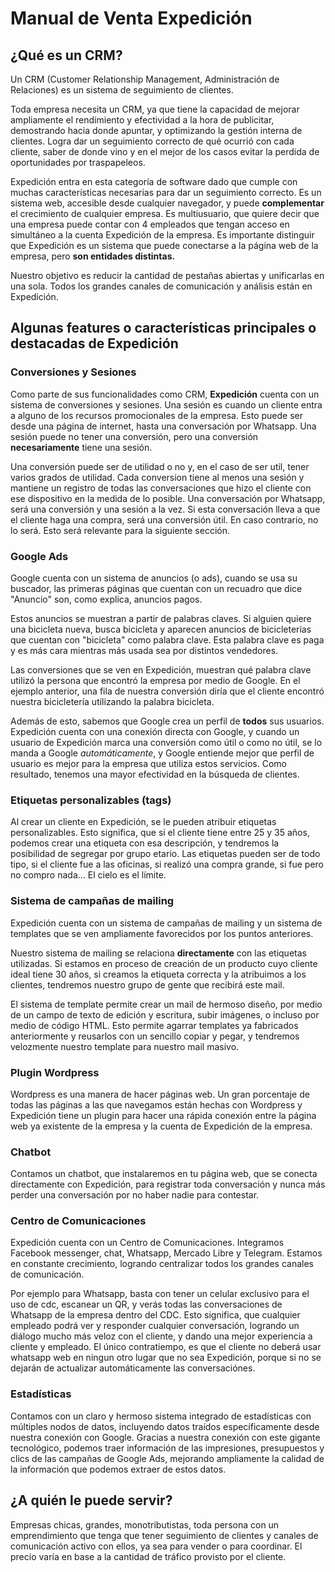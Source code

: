 # Manual de Venta Expedición

## ¿Qué es un CRM?

Un CRM (Customer Relationship Management, Administración de Relaciones) es un sistema de seguimiento de clientes. 

Toda empresa necesita un CRM, ya que tiene la capacidad de mejorar ampliamente el rendimiento y efectividad a la hora de publicitar, demostrando hacia donde apuntar, y optimizando la gestión interna de clientes. Logra dar un seguimiento correcto de qué ocurrió con cada cliente, saber de donde vino y en el mejor de los casos evitar la perdida de oportunidades por traspapeleos. 

Expedición entra en esta categoría de software dado que cumple con muchas características necesarias para dar un seguimiento correcto. Es un sistema web, accesible desde cualquier navegador, y puede **complementar** el crecimiento de cualquier empresa. Es multiusuario, que quiere decir que una empresa puede contar con 4 empleados que tengan acceso en simultáneo a la cuenta Expedición de la empresa. Es importante distinguir que Expedición es un sistema que puede conectarse a la página web de la empresa, pero **son entidades distintas.**

Nuestro objetivo es reducir la cantidad de pestañas abiertas y unificarlas en una sola. Todos los grandes canales de comunicación y análisis están en Expedición.

## Algunas features o características principales o destacadas de Expedición
### Conversiones y Sesiones

Como parte de sus funcionalidades como CRM, **Expedición** cuenta con un sistema de conversiones y sesiones. Una sesión es cuando un cliente entra a alguno de los recursos promocionales de la empresa. Esto puede ser desde una página de internet, hasta una conversación por Whatsapp. Una sesión puede no tener una conversión, pero una conversión **necesariamente** tiene una sesión.

Una conversión puede ser de utilidad o no y, en el caso de ser util, tener varios grados de utilidad. Cada conversion tiene al menos una sesión y mantiene un registro de todas las conversaciones que hizo el cliente con ese dispositivo en la medida de lo posible. Una conversación por Whatsapp, será una conversión y una sesión a la vez. Si esta conversación lleva a que el cliente haga una compra, será una conversión útil. En caso contrario, no lo será. Esto será relevante para la siguiente sección.

### Google Ads

Google cuenta con un sistema de anuncios (o ads), cuando se usa su buscador, las primeras páginas que cuentan con un recuadro que dice "Anuncio" son, como explica, anuncios pagos.

Estos anuncios se muestran a partir de palabras claves. Si alguien quiere una bicicleta nueva, busca bicicleta y aparecen anuncios de bicicleterías que cuentan con "bicicleta" como palabra clave. Esta palabra clave es paga y es más cara mientras más usada sea por distintos vendedores.

Las conversiones que se ven en Expedición, muestran qué palabra clave utilizó la persona que encontró la empresa por medio de Google. En el ejemplo anterior, una  fila de nuestra conversión diría que el cliente encontró nuestra bicicletería utilizando la palabra bicicleta.

Además de esto, sabemos que Google crea un perfil de **todos** sus usuarios. Expedición cuenta con una conexión directa con Google, y cuando un usuario de Expedición marca una conversión como útil o como no útil, se lo manda a Google *automáticamente*, y Google entiende mejor que perfil de usuario es mejor para la empresa que utiliza estos servicios. Como resultado, tenemos una mayor efectividad en la búsqueda de clientes.

### Etiquetas personalizables (tags)
Al crear un cliente en Expedición, se le pueden atribuir etiquetas personalizables. Esto significa, que si el cliente tiene entre 25 y 35 años, podemos crear una etiqueta con esa descripción, y tendremos la posibilidad de segregar por grupo etario. Las etiquetas pueden ser de todo tipo, si el cliente fue a las oficinas, si realizó una compra grande, si fue pero no compro nada... El cielo es el límite.

### Sistema de campañas de mailing
Expedición cuenta con un sistema de campañas de mailing y un sistema de templates que se ven ampliamente favorecidos por los puntos anteriores.

Nuestro sistema de mailing se relaciona **directamente** con las etiquetas utilizadas. Si estamos en proceso de creación de un producto cuyo cliente ideal tiene 30 años, si creamos la etiqueta correcta y la atribuimos a los clientes, tendremos nuestro grupo de gente que recibirá este mail.

El sistema de template permite crear un mail de hermoso diseño, por medio de un campo de texto de edición y escritura, subir imágenes, o incluso por medio de código HTML. Esto permite agarrar templates ya fabricados anteriormente y reusarlos con un sencillo copiar y pegar, y tendremos velozmente nuestro template para nuestro mail masivo.

### Plugin Wordpress
Wordpress es una manera de hacer páginas web. Un gran porcentaje de todas las páginas a las que navegamos están hechas con Wordpress y Expedición tiene un plugin para hacer una rápida conexión entre la página web ya existente de la empresa y la cuenta de Expedición de la empresa.

### Chatbot
Contamos un chatbot, que instalaremos en tu página web, que se conecta directamente con Expedición, para registrar toda conversación y nunca más perder una conversación por no haber nadie para contestar.

### Centro de Comunicaciones
Expedición cuenta con un Centro de Comunicaciones. Integramos Facebook messenger, chat, Whatsapp, Mercado Libre y Telegram. Estamos en constante crecimiento, logrando centralizar todos los grandes canales de comunicación.

Por ejemplo para Whatsapp, basta con tener un celular exclusivo para el uso de cdc, escanear un QR, y verás todas las conversaciones de Whatsapp de la empresa dentro del CDC. Esto significa, que cualquier empleado podrá ver y responder cualquier conversación, logrando un diálogo mucho más veloz con el cliente, y dando una mejor experiencia a cliente y empleado. El único contratiempo, es que el cliente no deberá usar whatsapp web en ningun otro lugar que no sea Expedición, porque si no se dejarán de actualizar automáticamente las conversaciónes.

### Estadísticas
Contamos con un claro y hermoso sistema integrado de estadísticas con múltiples nodos de datos, incluyendo datos traídos específicamente desde nuestra conexión con Google. Gracias a nuestra conexión con este gigante tecnológico, podemos traer información de las impresiones, presupuestos y clics de las campañas de Google Ads, mejorando ampliamente la calidad de la información que podemos extraer de estos datos.

## ¿A quién le puede servir?
Empresas chicas, grandes, monotributistas, toda persona con un emprendimiento que tenga que tener seguimiento de clientes y canales de comunicación activo con ellos, ya sea para vender o para coordinar. El precio varía en base a la cantidad de tráfico provisto por el cliente.
